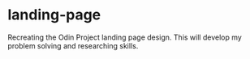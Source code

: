 # landing-page
Recreating the Odin Project landing page design. This will develop my problem solving and researching skills.
